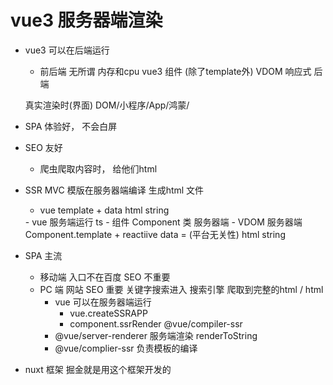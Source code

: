 # vue3 服务器端渲染

- vue3 可以在后端运行
    - 前后端 无所谓 内存和cpu
    vue3 组件 (除了template外) VDOM 响应式 后端

    真实渲染时(界面) DOM/小程序/App/鸿蒙/

- SPA 体验好， 不会白屏 
- SEO 友好
    - 爬虫爬取内容时， 给他们html 
- SSR 
    MVC 模版在服务器端编译 生成html 文件
    - vue template + data    html string  
    <template>
        <div>{{title}}</div>
    </template>
    - vue 服务端运行  ts
    - 组件 Component 类  服务器端
    - VDOM 服务器端 
     Component.template + reactiive data = (平台无关性) html string

- SPA 主流
    - 移动端 入口不在百度 SEO 不重要 
    - PC 端  网站 SEO 重要 关键字搜索进入
        搜索引擎 爬取到完整的html    / html 
        - vue 可以在服务器端运行
            - vue.createSSRAPP
            - component.ssrRender @vue/compiler-ssr
        - @vue/server-renderer 服务端渲染 renderToString
        - @vue/complier-ssr 负责模板的编译

- nuxt 框架 
    掘金就是用这个框架开发的
    